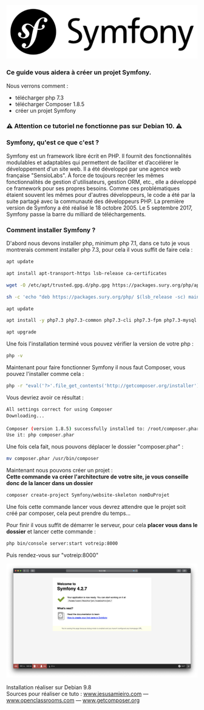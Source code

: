 ![](images/Symfony.png)
### Ce guide vous aidera à créer un projet Symfony.
Nous verrons comment :
* télécharger php 7.3
* télécharger Composer 1.8.5
* créer un projet Symfony

### ⚠ Attention ce tutoriel ne fonctionne pas sur Debian 10. ⚠

### Symfony, qu'est ce que c'est ?

Symfony est un framework libre écrit en PHP. Il fournit des fonctionnalités modulables et adaptables qui permettent de faciliter et d’accélérer le développement d'un site web.
Il a été développé par une agence web française "SensioLabs". À force de toujours recréer les mêmes fonctionnalités de gestion d'utilisateurs, gestion ORM, etc., elle a développé ce framework pour ses propres besoins. Comme ces problématiques étaient souvent les mêmes pour d'autres développeurs, le code a été par la suite partagé avec la communauté des développeurs PHP. La première version de Symfony a été réalisé le 18 octobre 2005.
Le 5 septembre 2017, Symfony passe la barre du milliard de téléchargements. 

### Comment installer Symfony ?

D'abord nous devons installer php, minimum php 7.1, dans ce tuto je vous montrerais comment installer php 7.3, pour cela il vous suffit de faire cela :
```bash 
apt update
```
```bash
apt install apt-transport-https lsb-release ca-certificates
```
```bash
wget -O /etc/apt/trusted.gpg.d/php.gpg https://packages.sury.org/php/apt.gpg
```
```bash
sh -c 'echo "deb https://packages.sury.org/php/ $(lsb_release -sc) main" > /etc/apt/sources.list.d/php.list'
```
```bash
apt update
```
```bash
apt install -y php7.3 php7.3-common php7.3-cli php7.3-fpm php7.3-mysql php7.3-xml php7.3-curl php7.3-mbstring php7.3-zip
```
```bash
apt upgrade
```

Une fois l'installation terminé vous pouvez vérifier la version de votre php :

```bash
php -v
```

Maintenant pour faire fonctionner Symfony il nous faut Composer, vous pouvez l'installer comme cela :
```bash
php -r "eval('?>'.file_get_contents('http://getcomposer.org/installer'));"
```

Vous devriez avoir ce résultat :
```bash
All settings correct for using Composer
Downloading...

Composer (version 1.8.5) successfully installed to: /root/composer.phar
Use it: php composer.phar
```

Une fois cela fait, nous pouvons déplacer le dossier "composer.phar" :
```bash
mv composer.phar /usr/bin/composer
```
Maintenant nous pouvons créer un projet :<br>
**Cette commande va créer l'architecture de votre site, je vous conseille donc de la lancer dans un dossier**
```bash
composer create-project Symfony/website-skeleton nomDuProjet
```
Une fois cette commande lancer vous devrez attendre que le projet soit créé par composer, cela peut prendre du temps...

Pour finir il vous suffit de démarrer le serveur, pour cela **placer vous dans le dossier** et lancer cette commande :

```bash
php bin/console server:start votreip:8000
```

Puis rendez-vous sur "votreip:8000"

![](images/SymfonyPageAccueil.png)

Installation réaliser sur Debian 9.8 <br>
Sources pour réaliser ce tuto : www.jesusamieiro.com — www.openclassrooms.com — www.getcomposer.org
